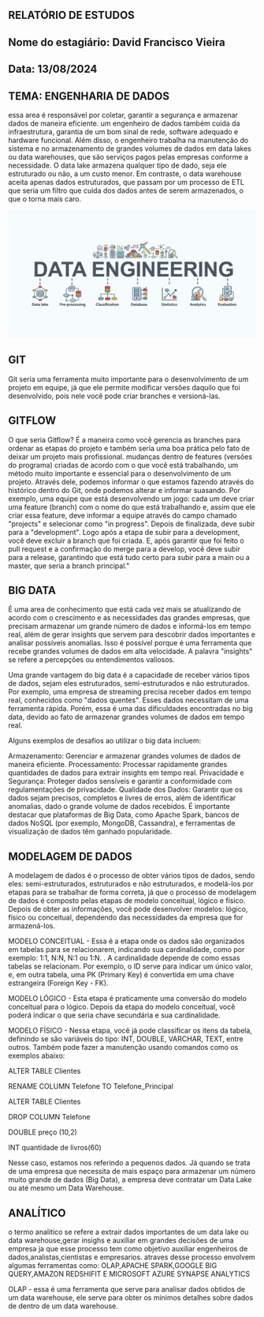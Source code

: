 ## RELATÓRIO DE ESTUDOS
## Nome do estagiário: David Francisco Vieira
## Data: 13/08/2024

## TEMA: ENGENHARIA DE DADOS
essa area é responsável por coletar, garantir a segurança e armazenar dados de maneira eficiente. um engenheiro de dados também cuida da infraestrutura, garantia de um bom sinal de rede, software adequado e hardware funcional. Além disso, o engenheiro trabalha na manutenção do sistema e no armazenamento de grandes volumes de dados em data lakes ou data warehouses, que são serviços pagos pelas empresas conforme a necessidade. O data lake armazena qualquer tipo de dado, seja ele estruturado ou não, a um custo menor. Em contraste, o data warehouse aceita apenas dados estruturados, que passam por um processo de ETL que seria um filtro que cuida dos dados antes de serem armazenados, o que o torna mais caro.

![Engenharia de dados](imagens/engenharia_de_dados.jpg) 

## GIT 
Git seria uma ferramenta muito importante para o desenvolvimento de um projeto em equipe, já que ele permite modificar versões daquilo que foi desenvolvido, pois nele você pode criar branches e versioná-las.



## GITFLOW
O que seria Gitflow? É a maneira como você gerencia as branches para ordenar as etapas do projeto e também seria uma boa prática pelo fato de deixar um projeto mais profissional. mudanças dentro de features (versões do programa) criadas de acordo com o que você está trabalhando, um método muito importante e essencial para o desenvolvimento de um projeto. Através dele, podemos informar o que estamos fazendo através do histórico dentro do Git, onde podemos alterar e informar suasando. Por exemplo, uma equipe que está desenvolvendo um jogo: cada um deve criar uma feature (branch) com o nome do que está trabalhando e, assim que ele criar essa feature, deve informar a equipe através do campo chamado "projects" e selecionar como "in progress". Depois de finalizada, deve subir para a "development". Logo após a etapa de subir para a development, você deve excluir a branch que foi criada. E, após garantir que foi feito o pull request e a confirmação do merge para a develop, você deve subir para a release, garantindo que está tudo certo para subir para a main ou a master, que seria a branch principal."



## BIG DATA
É uma area de conhecimento que está cada vez mais se atualizando de acordo com o crescimento e as necessidades das grandes empresas, que precisam armazenar um grande número de dados e informá-los em tempo real, além de gerar insights que servem para descobrir dados importantes e analisar possíveis anomalias. Isso é possível porque é uma ferramenta que recebe grandes volumes de dados em alta velocidade. A palavra "insights" se refere a percepções ou entendimentos valiosos.

Uma grande vantagem do big data é a capacidade de receber vários tipos de dados, sejam eles estruturados, semi-estruturados e não estruturados. Por exemplo, uma empresa de streaming precisa receber dados em tempo real, conhecidos como "dados quentes". Esses dados necessitam de uma ferramenta rápida. Porém, essa é uma das dificuldades encontradas no big data, devido ao fato de armazenar grandes volumes de dados em tempo real.

Alguns exemplos de desafios ao utilizar o big data incluem:

Armazenamento: Gerenciar e armazenar grandes volumes de dados de maneira eficiente.
Processamento: Processar rapidamente grandes quantidades de dados para extrair insights em tempo real.
Privacidade e Segurança: Proteger dados sensíveis e garantir a conformidade com regulamentações de privacidade.
Qualidade dos Dados: Garantir que os dados sejam precisos, completos e livres de erros, além de identificar anomalias, dado o grande volume de dados recebidos.
É importante destacar que plataformas de Big Data, como Apache Spark, bancos de dados NoSQL (por exemplo, MongoDB, Cassandra), e ferramentas de visualização de dados têm ganhado popularidade.

## MODELAGEM DE DADOS 


A modelagem de dados é o processo de obter vários tipos de dados, sendo eles: semi-estruturados, estruturados e não estruturados, e modelá-los por etapas para se trabalhar de forma correta, já que o processo de modelagem de dados é composto pelas etapas de modelo conceitual, lógico e físico. Depois de obter as informações, você pode desenvolver modelos: lógico, físico ou conceitual, dependendo das necessidades da empresa que for armazená-los.

MODELO CONCEITUAL - Essa é a etapa onde os dados são organizados em tabelas para se relacionarem, indicando sua cardinalidade, como por exemplo: 1:1, N:N, N:1 ou 1:N.
. A cardinalidade depende de como essas tabelas se relacionam. Por exemplo, o ID serve para indicar um único valor, e, em outra tabela, uma PK (Primary Key) é convertida em uma chave estrangeira (Foreign Key - FK).

MODELO LÓGICO - Esta etapa é praticamente uma conversão do modelo conceitual para o lógico. Depois da etapa do modelo conceitual, você poderá indicar o que seria chave secundária e sua cardinalidade.

MODELO FÍSICO - Nessa etapa, você já pode classificar os itens da tabela, definindo se são variáveis do tipo: INT, DOUBLE, VARCHAR, TEXT, entre outros. Também pode fazer a manutenção usando comandos como os exemplos abaixo:

ALTER TABLE Clientes

RENAME COLUMN Telefone TO Telefone_Principal

ALTER TABLE Clientes

DROP COLUMN Telefone

DOUBLE preço (10,2)   

INT quantidade de livros(60)

Nesse caso, estamos nos referindo a pequenos dados. Já quando se trata de uma empresa que necessita de mais espaço para armazenar um número muito grande de dados (Big Data), a empresa deve contratar um Data Lake ou até mesmo um Data Warehouse.

## ANALÍTICO

o termo analitico se refere a extrair dados importantes de um data lake ou data warehouse,gerar insighs e auxiliar em grandes decisões de uma empresa ja que esse processo tem como objetivo auxiliar engenheiros de dados,analistas,cientistas e empresarios.
atraves desse processo envolvem algumas ferramentas como: OLAP,APACHE SPARK,GOOGLE BIG QUERY,AMAZON REDSHIFIT E MICROSOFT AZURE SYNAPSE ANALYTICS
   

OLAP - essa é uma ferramenta que serve para analisar dados obtidos de um data warehouse, ele serve para obter os minimos detalhes sobre dados de dentro de um data warehouse. 